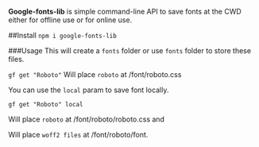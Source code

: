 **Google-fonts-lib** is simple command-line API to save fonts at the CWD either for offline use or for online use.

##Install
```npm i google-fonts-lib```

###Usage
This will create a `fonts` folder or use `fonts` folder to store these files.

```gf get "Roboto"``` Will place `roboto` at /font/roboto.css



You can use the `local`  param to save font locally.

```gf get "Roboto" local```

Will place `roboto` at /font/roboto/roboto.css and

Will place `woff2 files` at /font/roboto/font.
